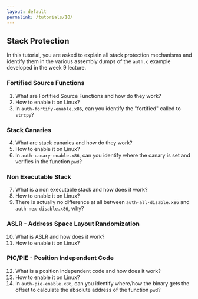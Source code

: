 ```yaml
---
layout: default
permalink: /tutorials/10/
---
```


## Stack Protection

In this tutorial, you are asked to explain all stack protection mechanisms and identify them in the various assembly dumps of the `auth.c` example developed in the week 9 lecture.  

### Fortified Source Functions

1. What are Fortified Source Functions and how do they work? 
2. How to enable it on Linux? 
3. In `auth-fortify-enable.x86`, can you identify the "fortified" called to `strcpy`? 

### Stack Canaries

4. What are stack canaries and how do they work? 
5. How to enable it on Linux? 
6. In `auth-canary-enable.x86`, can you identify where the canary is set and verifies in the function `pwd`?

### Non Executable Stack

7. What is a non executable stack and how does it work? 
8. How to enable it on Linux? 
9. There is actually no difference at all between `auth-all-disable.x86` and `auth-nex-disable.x86`, why?

### ASLR - Address Space Layout Randomization
    
10. What is ASLR and how does it work? 
11. How to enable it on Linux? 

### PIC/PIE - Position Independent Code

12. What is a position independent code and how does it work?
13. How to enable it on Linux?
14. In `auth-pie-enable.x86`, can you identify where/how the binary gets the offset to calculate the absolute address of the function `pwd`?